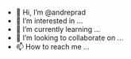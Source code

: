 - 👋 Hi, I’m @andreprad
- 👀 I’m interested in ...
- 🌱 I’m currently learning ...
- 💞️ I’m looking to collaborate on ...
- 📫 How to reach me ...

<!---
andreprad/andreprad is a ✨ special ✨ repository because its `README.md` (this file) appears on your GitHub profile.
You can click the Preview link to take a look at your changes.
--->
